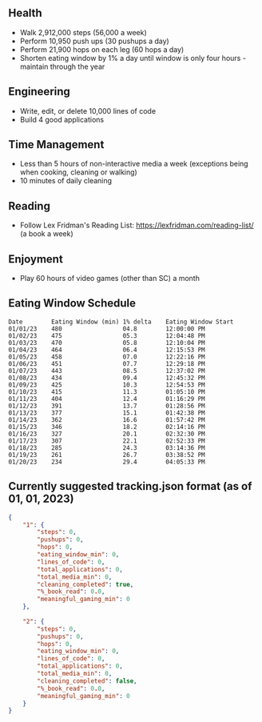 

## Health
- Walk 2,912,000 steps (56,000 a week)
- Perform 10,950 push ups (30 pushups a day)
- Perform 21,900 hops on each leg (60 hops a day)
- Shorten eating window by 1% a day until window is only four hours - maintain through the year

## Engineering
- Write, edit, or delete 10,000 lines of code
- Build 4 good applications

## Time Management
- Less than 5 hours of non-interactive media a week (exceptions being when cooking, cleaning or walking)
- 10 minutes of daily cleaning

## Reading
- Follow Lex Fridman's Reading List: https://lexfridman.com/reading-list/ (a book a week)

## Enjoyment
- Play 60 hours of video games (other than SC) a month

## Eating Window Schedule
```
Date	    Eating Window (min)	1% delta	Eating Window Start
01/01/23	480	                04.8	    12:00:00 PM
01/02/23	475	                05.3	    12:04:48 PM
01/03/23	470	                05.8	    12:10:04 PM
01/04/23	464	                06.4	    12:15:53 PM
01/05/23	458	                07.0	    12:22:16 PM
01/06/23	451	                07.7	    12:29:18 PM
01/07/23	443	                08.5	    12:37:02 PM
01/08/23	434	                09.4	    12:45:32 PM
01/09/23	425	                10.3	    12:54:53 PM
01/10/23	415	                11.3	    01:05:10 PM
01/11/23	404	                12.4	    01:16:29 PM
01/12/23	391	                13.7	    01:28:56 PM
01/13/23	377	                15.1	    01:42:38 PM
01/14/23	362              	16.6	    01:57:42 PM
01/15/23	346	                18.2	    02:14:16 PM
01/16/23	327	                20.1	    02:32:30 PM
01/17/23	307	                22.1	    02:52:33 PM
01/18/23	285	                24.3	    03:14:36 PM
01/19/23	261	                26.7	    03:38:52 PM
01/20/23	234	                29.4	    04:05:33 PM
```

## Currently suggested tracking.json format (as of 01, 01, 2023)
```json
{
    "1": {
        "steps": 0,
        "pushups": 0,
        "hops": 0,
        "eating_window_min": 0,
        "lines_of_code": 0,
        "total_applications": 0,
        "total_media_min": 0,
        "cleaning_completed": true,
        "%_book_read": 0.0,
        "meaningful_gaming_min": 0
    },
    
    "2": {
        "steps": 0,
        "pushups": 0,
        "hops": 0,
        "eating_window_min": 0,
        "lines_of_code": 0,
        "total_applications": 0,
        "total_media_min": 0,
        "cleaning_completed": false,
        "%_book_read": 0.0,
        "meaningful_gaming_min": 0
    }
}
```